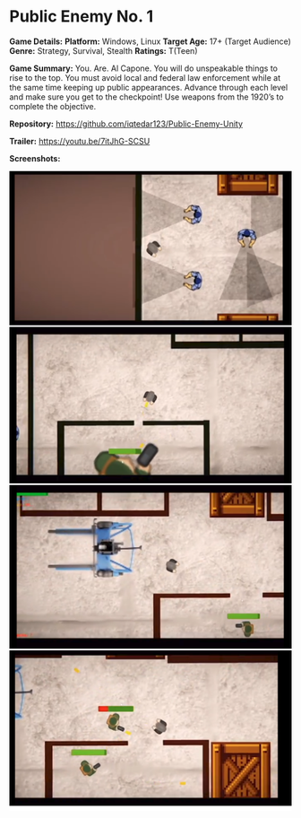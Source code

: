 # Public Enemy No. 1

**Game Details:**
**Platform:** Windows, Linux
**Target Age:** 17+ (Target Audience)
**Genre:** Strategy, Survival, Stealth
**Ratings:** T(Teen)


**Game Summary:**
You. Are. Al Capone. You will do unspeakable things to rise to the top. You must avoid local and federal law enforcement while at the same time keeping up public appearances. Advance through each level and make sure you get to the checkpoint! Use weapons from the 1920’s to complete the objective.


**Repository:** 
https://github.com/iqtedar123/Public-Enemy-Unity

**Trailer:**
https://youtu.be/7itJhG-SCSU

**Screenshots:**

![](/Public_Enemy_Screens/1.png)
![](/Public_Enemy_Screens/2.png)
![](/Public_Enemy_Screens/3.png)
![](/Public_Enemy_Screens/4.png)